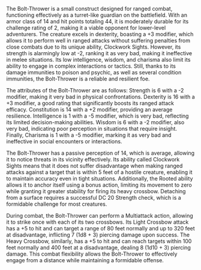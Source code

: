 The Bolt-Thrower is a small construct designed for ranged combat, functioning effectively as a turret-like guardian on the battlefield. With an armor class of 14 and hit points totaling 44, it is moderately durable for its challenge rating of 2, making it a viable opponent for lower-level adventurers. The creature excels in dexterity, boasting a +3 modifier, which allows it to perform well in ranged attacks without suffering penalties from close combats due to its unique ability, Clockwork Sights. However, its strength is alarmingly low at -2, ranking it as very bad, making it ineffective in melee situations. Its low intelligence, wisdom, and charisma also limit its ability to engage in complex interactions or tactics. Still, thanks to its damage immunities to poison and psychic, as well as several condition immunities, the Bolt-Thrower is a reliable and resilient foe.

The attributes of the Bolt-Thrower are as follows: Strength is 6 with a -2 modifier, making it very bad in physical confrontations. Dexterity is 16 with a +3 modifier, a good rating that significantly boosts its ranged attack efficacy. Constitution is 14 with a +2 modifier, providing an average resilience. Intelligence is 1 with a -5 modifier, which is very bad, reflecting its limited decision-making abilities. Wisdom is 6 with a -2 modifier, also very bad, indicating poor perception in situations that require insight. Finally, Charisma is 1 with a -5 modifier, marking it as very bad and ineffective in social encounters or interactions.

The Bolt-Thrower has a passive perception of 14, which is average, allowing it to notice threats in its vicinity effectively. Its ability called Clockwork Sights means that it does not suffer disadvantage when making ranged attacks against a target that is within 5 feet of a hostile creature, enabling it to maintain accuracy even in tight situations. Additionally, the Rooted ability allows it to anchor itself using a bonus action, limiting its movement to zero while granting it greater stability for firing its heavy crossbow. Detaching from a surface requires a successful DC 20 Strength check, which is a formidable challenge for most creatures.

During combat, the Bolt-Thrower can perform a Multiattack action, allowing it to strike once with each of its two crossbows. Its Light Crossbow attack has a +5 to hit and can target a range of 80 feet normally and up to 320 feet at disadvantage, inflicting 7 (1d8 + 3) piercing damage upon success. The Heavy Crossbow, similarly, has a +5 to hit and can reach targets within 100 feet normally and 400 feet at a disadvantage, dealing 8 (1d10 + 3) piercing damage. This combat flexibility allows the Bolt-Thrower to effectively engage from a distance while maintaining a formidable offense.